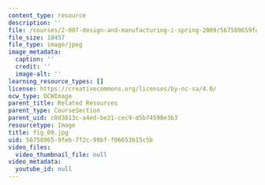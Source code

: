 ```yaml
---
content_type: resource
description: ''
file: /courses/2-007-design-and-manufacturing-i-spring-2009/567589659feb7f2c99bff06653b15c5b_fig_09.jpg
file_size: 18457
file_type: image/jpeg
image_metadata:
  caption: ''
  credit: ''
  image-alt: ''
learning_resource_types: []
license: https://creativecommons.org/licenses/by-nc-sa/4.0/
ocw_type: OCWImage
parent_title: Related Resources
parent_type: CourseSection
parent_uid: c0d3813c-a4ed-be21-cec9-d5b74598e3b3
resourcetype: Image
title: fig_09.jpg
uid: 56758965-9feb-7f2c-99bf-f06653b15c5b
video_files:
  video_thumbnail_file: null
video_metadata:
  youtube_id: null
---
```

